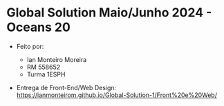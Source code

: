 # Global Solution Maio/Junho 2024 - Oceans 20
- Feito por:
  - Ian Monteiro Moreira
  - RM 558652
  - Turma 1ESPH

- Entrega de Front-End/Web Design: https://ianmonteirom.github.io/Global-Solution-1/Front%20e%20Web/
